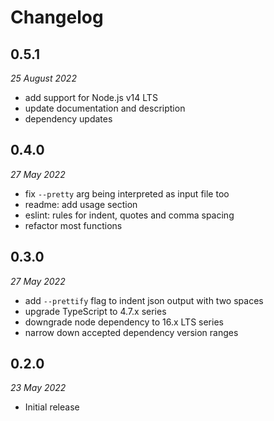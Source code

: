 # Changelog
## 0.5.1
_25 August 2022_
- add support for Node.js v14 LTS
- update documentation and description
- dependency updates

## 0.4.0
_27 May 2022_
- fix `--pretty` arg being interpreted as input file too
- readme: add usage section
- eslint: rules for indent, quotes and comma spacing
- refactor most functions

## 0.3.0
_27 May 2022_
- add `--prettify` flag to indent json output with two spaces
- upgrade TypeScript to 4.7.x series
- downgrade node dependency to 16.x LTS series
- narrow down accepted dependency version ranges

## 0.2.0
_23 May 2022_
- Initial release
